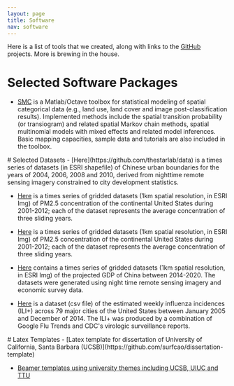 ```yaml
---
layout: page
title: Software
nav: software
---
```


<div class="pure-u-1 copy" markdown="1">

Here is a list of tools that we created, along with links to the
[GitHub](http://www.github.com) projects. More is brewing in the house. 

# Selected Software Packages

- [SMC](https://github.com/surfcao/scm) is a Matlab/Octave toolbox for
  statistical modeling of spatial categorical data (e.g., land use, land
cover and image post-classification results). Implemented methods include
the spatial transition probability (or transiogram) and related spatial
Markov chain methods, spatial multinomial models with mixed effects and
related model inferences. Basic mapping capacities, sample data and tutorials are
also included in the toolbox. 

<!--
[![Build Status](https://travis-ci.org/PoisotLab/paco.svg?branch=master)](https://travis-ci.org/PoisotLab/paco)
[![Coverage Status](https://coveralls.io/repos/PoisotLab/paco/badge.svg)](https://coveralls.io/r/PoisotLab/paco)
-->
</div>

<div class="pure-u-1 copy" markdown="1">
# Selected Datasets 
- [Here](https://github.com/thestarlab/data) is a times series of datasets
  (in ESRI shapefile) of Chinese urban boundaries for the years of 2004,
2006, 2008 and 2010, derived from nighttime remote sensing imagery
constrained to city development statistics. 

- [Here](https://github.com/thestarlab/data) is a times series of gridded
  datasets (1km spatial resolution, in ESRI Img) of PM2.5 concentration of
the continental United States during 2001-2012; each of the dataset
represents the average concentration of three sliding years.  

- [Here](https://github.com/thestarlab/data) is a times series of gridded
  datasets (1km spatial resolution, in ESRI Img) of PM2.5 concentration of
the continental United States during 2001-2012; each of the dataset
represents the average concentration of three sliding years.  

- [Here](https://github.com/thestarlab/data) contains a times series of
  gridded datasets (1km spatial resolution, in ESRI Img) of the projected
GDP of China between 2014-2020. The datasets were generated using night
time remote sensing imagery and economic survey data.

- [Here](https://github.com/thestarlab/data) is a dataset (csv file) of the
  estimated weekly influenza incidences (ILI+) across 79 major cities of
the United States between January 2005 and December of 2014. The ILI+ was
produced by a combination of Google Flu Trends and CDC's virologic
surveillance reports. 

</div>

<div class="pure-u-1 copy" markdown="1">
# Latex Templates 
- [Latex template for dissertation of University of California, Santa
  Barbara (UCSB)](https://github.com/surfcao/dissertation-template)

- [Beamer templates using university themes including UCSB, UIUC and TTU](https://github.com/surfcao/beamer-template)

</div>

<!--
[ProbabilisticNetwork.jl](https://github.com/PoisotLab/ProbabilisticNetwork.jl) provides probabilistic measures of network structure.

[![Build Status](https://travis-ci.org/PoisotLab/ProbabilisticNetwork.jl.svg?branch=master)](https://travis-ci.org/PoisotLab/ProbabilisticNetwork.jl)
[![Coverage Status](https://coveralls.io/repos/PoisotLab/ProbabilisticNetwork.jl/badge.svg)](https://coveralls.io/r/PoisotLab/ProbabilisticNetwork.jl)
[![DOI](https://zenodo.org/badge/doi/10.5281/zenodo.16578.svg)](http://dx.doi.org/10.5281/zenodo.16578)

[Brim.jl](https://github.com/PoisotLab/Brim.jl) is a fast implementation of various modularity optimization routines.

[![Build Status](https://travis-ci.org/PoisotLab/Brim.jl.svg?branch=master)](https://travis-ci.org/PoisotLab/Brim.jl)
[![Coverage Status](https://coveralls.io/repos/PoisotLab/Brim.jl/badge.svg?branch=master)](https://coveralls.io/r/PoisotLab/Brim.jl?branch=master)
[![DOI](https://zenodo.org/badge/doi/10.5281/zenodo.16579.svg)](http://dx.doi.org/10.5281/zenodo.16579)
-->
